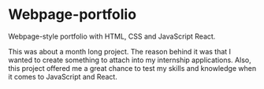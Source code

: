 # Webpage-portfolio
Webpage-style portfolio with HTML, CSS and JavaScript React.

This was about a month long project. The reason behind it was that I wanted to create something to attach into my internship applications. Also, this project offered me a great chance to test my skills and knowledge when it comes to JavaScript and React.

